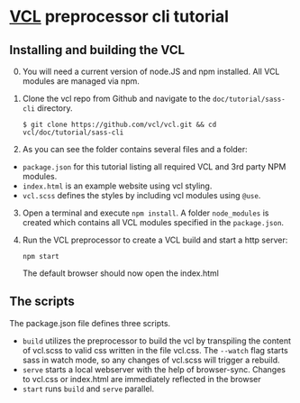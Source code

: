 # [VCL](https://vcl.github.io/) preprocessor cli tutorial

## Installing and building the VCL

0.  You will need a current version of node.JS and npm installed.
    All VCL modules are managed via npm.

1.  Clone the vcl repo from Github and navigate to the `doc/tutorial/sass-cli` directory.

    `$ git clone https://github.com/vcl/vcl.git && cd vcl/doc/tutorial/sass-cli`

2.  As you can see the folder contains several files and a folder:
  * `package.json` for this tutorial listing all required VCL and 3rd party NPM modules.
  * `index.html` is an example website using vcl styling.
  * `vcl.scss` defines the styles by including vcl modules using `@use`.

3.  Open a terminal and execute `npm install`.
    A folder `node_modules` is created which contains all VCL modules specified in the `package.json`.

4.  Run the VCL preprocessor to create a VCL build and start a http server:

    `npm start`

    The default browser should now open the index.html

## The scripts

The package.json file defines three scripts.

- `build` utilizes the preprocessor to build the vcl by transpiling the content of vcl.scss to valid css written in the file vcl.css. The `--watch` flag starts sass in watch mode, so any changes of vcl.scss will trigger a rebuild.
- `serve` starts a local webserver with the help of browser-sync. Changes to vcl.css or index.html are immediately reflected in the browser
- `start` runs `build` and `serve` parallel.
